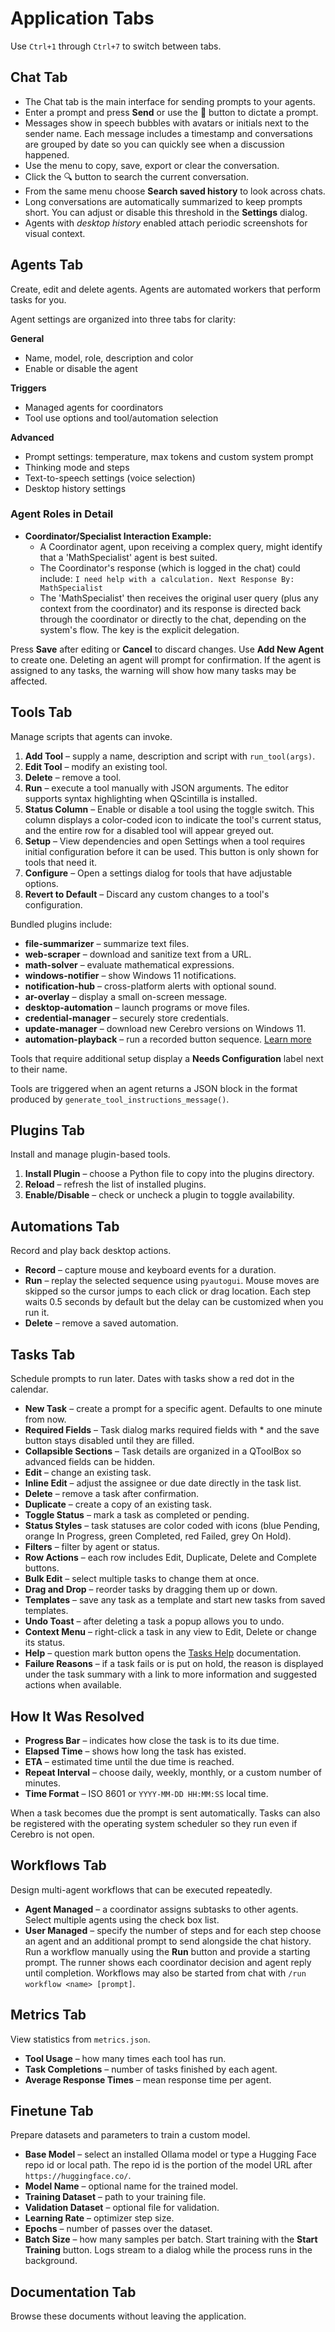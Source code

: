# Application Tabs

Use `Ctrl+1` through `Ctrl+7` to switch between tabs.

## Chat Tab

- The Chat tab is the main interface for sending prompts to your agents.
- Enter a prompt and press **Send** or use the 🎤 button to dictate a prompt.
- Messages show in speech bubbles with avatars or initials next to the sender name. Each message includes a timestamp and conversations are grouped by date so you can quickly see when a discussion happened.
- Use the menu to copy, save, export or clear the conversation.
- Click the 🔍 button to search the current conversation.
- From the same menu choose **Search saved history** to look across chats.
- Long conversations are automatically summarized to keep prompts short.
  You can adjust or disable this threshold in the **Settings** dialog.
- Agents with *desktop history* enabled attach periodic screenshots for visual context.

## Agents Tab

Create, edit and delete agents. Agents are automated workers that perform tasks for you.

Agent settings are organized into three tabs for clarity:

**General**
- Name, model, role, description and color
- Enable or disable the agent

**Triggers**
- Managed agents for coordinators
- Tool use options and tool/automation selection

**Advanced**
- Prompt settings: temperature, max tokens and custom system prompt
- Thinking mode and steps
- Text-to-speech settings (voice selection)
- Desktop history settings

### Agent Roles in Detail

- **Coordinator/Specialist Interaction Example:**
    - A Coordinator agent, upon receiving a complex query, might identify that a 'MathSpecialist' agent is best suited.
    - The Coordinator's response (which is logged in the chat) could include: `I need help with a calculation. Next Response By: MathSpecialist`
    - The 'MathSpecialist' then receives the original user query (plus any context from the coordinator) and its response is directed back through the coordinator or directly to the chat, depending on the system's flow. The key is the explicit delegation.

Press **Save** after editing or **Cancel** to discard changes. Use **Add New Agent** to create one.
Deleting an agent will prompt for confirmation. If the agent is assigned to any tasks, the warning will show how many tasks may be affected.

## Tools Tab

Manage scripts that agents can invoke.
1. **Add Tool** – supply a name, description and script with `run_tool(args)`.
2. **Edit Tool** – modify an existing tool.
3. **Delete** – remove a tool.
4. **Run** – execute a tool manually with JSON arguments.
   The editor supports syntax highlighting when QScintilla is installed.
5. **Status Column** – Enable or disable a tool using the toggle switch. This column displays a color-coded icon to indicate the tool's current status, and the entire row for a disabled tool will appear greyed out.
6. **Setup** – View dependencies and open Settings when a tool requires initial configuration before it can be used. This button is only shown for tools that need it.
7. **Configure** – Open a settings dialog for tools that have adjustable options.
8. **Revert to Default** – Discard any custom changes to a tool's configuration.

Bundled plugins include:
- **file-summarizer** – summarize text files.
- **web-scraper** – download and sanitize text from a URL.
- **math-solver** – evaluate mathematical expressions.
- **windows-notifier** – show Windows 11 notifications.
- **notification-hub** – cross-platform alerts with optional sound.
- **ar-overlay** – display a small on-screen message.
- **desktop-automation** – launch programs or move files.
- **credential-manager** – securely store credentials.
- **update-manager** – download new Cerebro versions on Windows 11.
- **automation-playback** – run a recorded button sequence. [Learn more](plugins.md#automation-playback)

Tools that require additional setup display a **Needs Configuration** label next to their name.

Tools are triggered when an agent returns a JSON block in the format produced by `generate_tool_instructions_message()`.

## Plugins Tab

Install and manage plugin-based tools.
1. **Install Plugin** – choose a Python file to copy into the plugins directory.
2. **Reload** – refresh the list of installed plugins.
3. **Enable/Disable** – check or uncheck a plugin to toggle availability.

## Automations Tab

Record and play back desktop actions.
- **Record** – capture mouse and keyboard events for a duration.
- **Run** – replay the selected sequence using `pyautogui`. Mouse moves are
  skipped so the cursor jumps to each click or drag location. Each step waits
  0.5 seconds by default but the delay can be customized when you run it.
- **Delete** – remove a saved automation.

## Tasks Tab

Schedule prompts to run later. Dates with tasks show a red dot in the calendar.
- **New Task** – create a prompt for a specific agent. Defaults to one minute from now.
- **Required Fields** – Task dialog marks required fields with * and the save button stays disabled until they are filled.
- **Collapsible Sections** – Task details are organized in a QToolBox so advanced fields can be hidden.
- **Edit** – change an existing task.
- **Inline Edit** – adjust the assignee or due date directly in the task list.
- **Delete** – remove a task after confirmation.
- **Duplicate** – create a copy of an existing task.
- **Toggle Status** – mark a task as completed or pending.
- **Status Styles** – task statuses are color coded with icons
  (blue Pending, orange In Progress, green Completed, red Failed, grey On Hold).
- **Filters** – filter by agent or status.
- **Row Actions** – each row includes Edit, Duplicate, Delete and Complete buttons.
- **Bulk Edit** – select multiple tasks to change them at once.
- **Drag and Drop** – reorder tasks by dragging them up or down.
- **Templates** – save any task as a template and start new tasks from saved templates.
- **Undo Toast** – after deleting a task a popup allows you to undo.
- **Context Menu** – right-click a task in any view to Edit, Delete or change its status.
- **Help** – question mark button opens the [Tasks Help](tasks_help.md) documentation.
- **Failure Reasons** – if a task fails or is put on hold, the reason is displayed under the task summary with a link to more information and suggested actions when available.
## How It Was Resolved
- **Progress Bar** – indicates how close the task is to its due time.
- **Elapsed Time** – shows how long the task has existed.
- **ETA** – estimated time until the due time is reached.
- **Repeat Interval** – choose daily, weekly, monthly, or a custom number of minutes.
- **Time Format** – ISO 8601 or `YYYY-MM-DD HH:MM:SS` local time.

When a task becomes due the prompt is sent automatically. Tasks can also be registered with the operating system scheduler so they run even if Cerebro is not open.

## Workflows Tab

Design multi-agent workflows that can be executed repeatedly.
- **Agent Managed** – a coordinator assigns subtasks to other agents. Select
  multiple agents using the check box list.
- **User Managed** – specify the number of steps and for each step choose an agent
  and an additional prompt to send alongside the chat history.
Run a workflow manually using the **Run** button and provide a starting prompt.
The runner shows each coordinator decision and agent reply until completion.
Workflows may also be started from chat with `/run workflow <name> [prompt]`.

## Metrics Tab

View statistics from `metrics.json`.
- **Tool Usage** – how many times each tool has run.
- **Task Completions** – number of tasks finished by each agent.
- **Average Response Times** – mean response time per agent.

## Finetune Tab

Prepare datasets and parameters to train a custom model.
- **Base Model** – select an installed Ollama model or type a Hugging Face repo id or local path. The repo id is the portion of the model URL after `https://huggingface.co/`.
- **Model Name** – optional name for the trained model.
- **Training Dataset** – path to your training file.
- **Validation Dataset** – optional file for validation.
- **Learning Rate** – optimizer step size.
- **Epochs** – number of passes over the dataset.
- **Batch Size** – how many samples per batch.
Start training with the **Start Training** button. Logs stream to a dialog while
the process runs in the background.

## Documentation Tab

Browse these documents without leaving the application.
